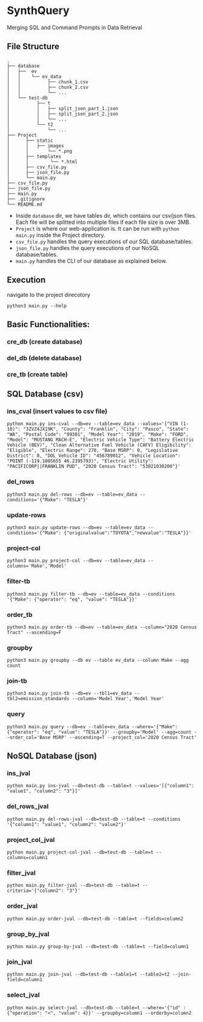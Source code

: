# SynthQuery
Merging SQL and Command Prompts in Data Retrieval

## File Structure
```
.
├── database
│   ├──  ev
│   │    └── ev_data
│   │          ├── chunk_1.csv
│   │          ├── chunk_2.csv
│   │          └── ...
│   └── test-db
│          ├── t
│          │   ├── split_json_part_1.json
│          │   ├── split_json_part_2.json
│          │   └── ...
│          └── t2
│              └── ...
├── Project
│      ├── static
│      │   ├── images
│      │       └── *.png
│      ├── templates
│      │        └── *.html
│      ├── csv_file.py
│      ├── json_file.py
│      └── main.py
├── csv_file.py
├── json_file.py
├── main.py
├── .gitignore
└── README.md
```
- Inside `database` dir, we have tables dir, which contains our csv/json files. Each file will be splitted into multiple files if each file size is over 3MB.
- `Project` is where our web-application is. It can be run with `python main.py` inside the Project directory.
- `csv_file.py` handles the query executions of our SQL database/tables.
- `json_file.py` handles the query executions of our NoSQL database/tables.
- `main.py` handles the CLI of our database as explained below.

## Execution
navigate to the project direcotory
```
python3 main.py --help 
```

## Basic Functionalities:
### cre_db (create database)
### del_db (delete database)
### cre_tb (create table)

## SQL Database (csv)
### ins_cval (insert values to csv file)
    python main.py ins-cval --db=ev --table=ev_data --values='{"VIN (1-10)": "3ZVZ4JX19K", "County": "Franklin", "City": "Pasco", "State": "WA", "Postal Code": "99301", "Model Year": "2019", "Make": "FORD", "Model": "MUSTANG MACH-E", "Electric Vehicle Type": "Battery Electric Vehicle (BEV)", "Clean Alternative Fuel Vehicle (CAFV) Eligibility": "Eligible", "Electric Range": 270, "Base MSRP": 0, "Legislative District": 8, "DOL Vehicle ID": "456789012", "Vehicle Location": "POINT (-119.1005655 46.2395793)", "Electric Utility": "PACIFICORP||FRANKLIN PUD", "2020 Census Tract": "53021030200"}'
### del_rows
    python3 main.py del-rows --db=ev --table=ev_data --conditions='{"Make": "TESLA"}'
### update-rows
    python3 main.py update-rows --db=ev --table=ev_data --conditions='{"Make": {"originalvalue":"TOYOTA","newvalue":"TESLA"}}'
### project-col
    python3 main.py project-col --db=ev --table=ev_data --columns='Make','Model'
### filter-tb
    python3 main.py filter-tb --db=ev --table=ev_data --conditions '{"Make": {"operator": "eq", "value": "TESLA"}}'
### order_tb
    python3 main.py order-tb --db=ev --table=ev_data --column="2020 Census Tract" --ascending=F
### groupby
    python3 main.py groupby --db ev --table ev_data --column Make --agg count
### join-tb
    python3 main.py join-tb --db=ev --tbl1=ev_data --tbl2=emission_standards --column='Model Year','Model Year'
### query
    python3 main.py query --db=ev --table=ev_data --where='{"Make": {"operator": "eq", "value": "TESLA"}}' --groupby='Model' --agg=count --order_col='Base MSRP' --ascending=T --project_col='2020 Census Tract'


## NoSQL Database (json)
### ins_jval
    python main.py ins-jval --db=test-db --table=t --values='[{"column1": "value1", "column2": "3"}]'
### del_rows_jval
    python main.py del-rows-jval --db=test-db --table=t --conditions '{"column1": "value1", "column2": "value2"}'
### project_col_jval
    python main.py project-col-jval --db=test-db --table=t --columns=column1
### filter_jval
    python main.py filter-jval --db=test-db --table=t --criteria='{"column2": "3"}'
### order_jval
    python main.py order-jval --db=test-db --table=t --fields=column2
### group_by_jval
    python main.py group-by-jval --db=test-db --table=t --field=column1
### join_jval
    python main.py join-jval --db=test-db --table1=t --table2=t2 --join-field=column1
### select_jval
    python main.py select-jval --db=test-db --table=t --where='{"id" : {"operation": "<", "value": 4}}' --groupby=column1 --orderby=column2
